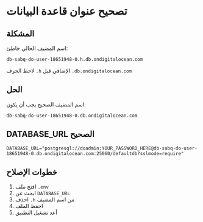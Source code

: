 # تصحيح عنوان قاعدة البيانات

## المشكلة
اسم المضيف الحالي خاطئ:
```
db-sabq-do-user-18651948-0.h.db.ondigitalocean.com
```

لاحظ الحرف `.h` الإضافي قبل `.db.ondigitalocean.com`

## الحل
اسم المضيف الصحيح يجب أن يكون:
```
db-sabq-do-user-18651948-0.db.ondigitalocean.com
```

## DATABASE_URL الصحيح
```
DATABASE_URL="postgresql://doadmin:YOUR_PASSWORD_HERE@db-sabq-do-user-18651948-0.db.ondigitalocean.com:25060/defaultdb?sslmode=require"
```

## خطوات الإصلاح
1. افتح ملف `.env`
2. ابحث عن `DATABASE_URL`
3. احذف `.h` من اسم المضيف
4. احفظ الملف
5. أعد تشغيل التطبيق 